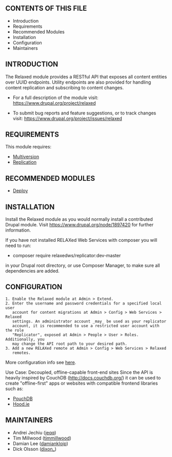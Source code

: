 CONTENTS OF THIS FILE
---------------------

 * Introduction
 * Requirements
 * Recommended Modules
 * Installation
 * Configuration
 * Maintainers


INTRODUCTION
------------

The Relaxed module provides a RESTful API that exposes all content entities over
UUID endpoints. Utility endpoints are also provided for handling content
replication and subscribing to content changes.

 * For a full description of the module visit:
   https://www.drupal.org/project/relaxed

 * To submit bug reports and feature suggestions, or to track changes visit:
   https://www.drupal.org/project/issues/relaxed


REQUIREMENTS
------------

This module requires:

 * [Multiversion](https://www.drupal.org/project/multiversion)
 * [Replication](https://www.drupal.org/project/replication)


RECOMMENDED MODULES
-------------------

 * [Deploy](https://www.drupal.org/project/deploy)


INSTALLATION
------------

Install the Relaxed module as you would normally install a contributed Drupal
module. Visit https://www.drupal.org/node/1897420 for further information.

If you have not installed RELAXed Web Services with composer you will need to
run:

 * composer require relaxedws/replicator:dev-master

in your Drupal root directory, or use Composer Manager, to make sure all
dependencies are added.


CONFIGURATION
-------------
    1. Enable the Relaxed module at Admin > Extend.
    2. Enter the username and password credentials for a specified local user
       account for content migrations at Admin > Config > Web Services > Relaxed
       settings. An administrator account _may_ be used as your replicator
       account, it is recommended to use a restricted user account with the role
       "Replicator", exposed at Admin > People > User > Roles. Additionally, you
       may change the API root path to your desired path.
    3. Add a new RELAXed remote at Admin > Config > Web Services > Relaxed
       remotes.

More configuration info see [here](https://www.drupal.org/docs/8/modules/deploy/drupal-to-drupal-deployment-between-two-or-more-sites).

Use Case: Decoupled, offline-capable front-end sites
Since the API is heavily inspired by CouchDB (http://docs.couchdb.org/) it can
be used to create "offline-first" apps or websites with compatible frontend
libraries such as:

 * [PouchDB](http://pouchdb.com)
 * [Hood.ie](http://hood.ie)


MAINTAINERS
-----------

 * Andrei Jechiu ([jeqq](https://www.drupal.org/u/jeqq))
 * Tim Millwood ([timmillwood](https://www.drupal.org/u/timmillwood))
 * Damian Lee ([damiankloip](https://www.drupal.org/u/damiankloip))
 * Dick Olsson ([dixon_](https://www.drupal.org/u/dixon_))
